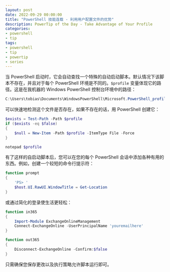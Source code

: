 ```yaml
---
layout: post
date: 2022-09-29 00:00:00
title: "PowerShell 技能连载 - 利用用户配置文件的优势"
description: PowerTip of the Day - Take Advantage of Your Profile
categories:
- powershell
- tip
tags:
- powershell
- tip
- powertip
- series
---
```

当 PowerShell 启动时，它会自动查找一个特殊的自动启动脚本。默认情况下该脚本不存在，并且对于每个 PowerShell 环境是不同的。`$profile` 变量体现它的路径。这是在我机器的 Windows PowerShell 控制台环境中的路径：

```powershell
C:\Users\tobias\Documents\WindowsPowerShell\Microsoft.PowerShell_profile.ps1
```

可以快速地检测这个文件是否存在，如果不存在的话，用 PowerShell 创建它：

```powershell
$exists = Test-Path -Path $profile
if ($exists -eq $false)
{
    $null = New-Item -Path $profile -ItemType File -Force
}

notepad $profile
```

有了这样的自启动脚本后，您可以在您的每个 PowerShell 会话中添加各种有用的东西。例如，创建一个较短的命令行提示符：

```powershell
function prompt
{
    'PS> '
    $host.UI.RawUI.WindowTitle = Get-Location
}
```

或通过简化的登录使生活更轻松：

```powershell
function in365
{
    Import-Module ExchangeOnlineManagement
    Connect-ExchangeOnline -UserPrincipalName 'youremailhere'
}

function out365
{
    Disconnect-ExchangeOnline -Confirm:$false
}
```

只需确保您保存更改以及执行策略允许脚本运行即可。

<!--本文国际来源：[Take Advantage of Your Profile](https://community.idera.com/database-tools/powershell/powertips/b/tips/posts/take-advantage-of-your-profile)-->

